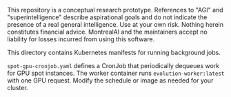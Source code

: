 This repository is a conceptual research prototype. References to "AGI" and "superintelligence" describe aspirational goals and do not indicate the presence of a real general intelligence. Use at your own risk. Nothing herein constitutes financial advice. MontrealAI and the maintainers accept no liability for losses incurred from using this software.

This directory contains Kubernetes manifests for running background jobs.

`spot-gpu-cronjob.yaml` defines a CronJob that periodically dequeues work for
GPU spot instances. The worker container runs `evolution-worker:latest` with one
GPU request. Modify the schedule or image as needed for your cluster.
